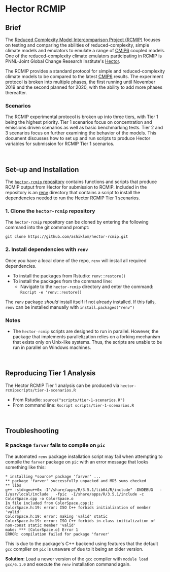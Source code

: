 # Hector RCMIP
## Brief
The [Reduced Complexity Model Intercomparison Project (RCMIP)](https://www.rcmip.org/) focuses on testing and comparing the abilities of reduced-complexity, simple climate models and emulators to emulate a range of [CMIP6](https://www.wcrp-climate.org/wgcm-cmip/wgcm-cmip6) coupled models. One of the reduced-complexity climate emulators participating in RCMIP is PNNL-Joint Global Change Research Institute's [Hector](https://github.com/JGCRI/hector).

The RCMIP provides a standard protocol for simple and reduced-complexity climate models to be compared to the latest [CMIP6](https://www.wcrp-climate.org/wgcm-cmip/wgcm-cmip6) results. The experiment protocol is broken into multiple phases, the first running until November 2019 and the second planned for 2020, with the ability to add more phases thereafter.  

### Scenarios
The RCMIP experimental protocol is broken up into three tiers, with Tier 1 being the highest priority. Tier 1 scenarios focus on concentration and emissions driven scenarios as well as basic benchmarking tests. Tier 2 and 3 scenarios focus on further examining the behavior of the models. This document discusses how to set up and run scripts to produce Hector variables for submission for RCMIP Tier 1 scenarios.

<br>

## Set-up and Installation
The [`hector-rcmip` repository](https://github.com/ashiklom/hector-rcmip) contains functions and scripts that produce RCMIP output from Hector for submission to RCMIP. Included in the repository is an [renv](https://cran.r-project.org/web/packages/renv/index.html) directory that contains a script to install the dependencies needed to run the Hector RCMIP Tier 1 scenarios. 

### 1. Clone the `hector-rcmip` repository
The `hector-rcmip` repository can be cloned by entering the following command into the git command prompt:
```
git clone https://github.com/ashiklom/hector-rcmip.git
```

### 2. Install dependencies with `renv`
Once you have a local clone of the repo, `renv` will install all required dependencies. 
* To install the packages from Rstudio: `renv::restore()`
* To install the packages from the command line:
  *  Navigate to the `hector-rcmip` directory and enter the command: `Rscript -e 'renv::restore()`

The `renv` package *should* install itself if not already installed. If this fails, `renv` can be installed manually with `install.packages("renv")`

### Notes
* The `hector-rcmip` scripts are designed to run in parallel. However, the package that implements parallelization relies on a forking mechanism that exists only on Unix-like systems. Thus, the scripts are unable to be run in parallel on Windows machines. 

<br>

## Reproducing Tier 1 Analysis
The Hector RCMIP Tier 1 analysis can be produced via `hector-rcmipscripts/tier-1-scenarios.R`
* From Rstudio: `source("scripts/tier-1-scenarios.R")`
* From command line: `Rscript scripts/tier-1-scenarios.R`

<br>

## Troubleshooting

### R package `farver` fails to compile on `pic`
The automated `renv` package installation script may fail when attempting to compile the `farver` package on `pic` with an error message that looks something like this:
```
* installing *source* package 'farver' ...
** package 'farver' successfully unpacked and MD5 sums checked
** libs
g++ -std=gnu++0x -I"/share/apps/R/3.5.1/lib64/R/include" -DNDEBUG   -I/usr/local/include   -fpic  -I/share/apps/R/3.5.1/include -c ColorSpace.cpp -o ColorSpace.o
In file included from ColorSpace.cpp:1:
ColorSpace.h:19: error: ISO C++ forbids initialization of member 'valid'
ColorSpace.h:19: error: making 'valid' static
ColorSpace.h:19: error: ISO C++ forbids in-class initialization of non-const static member 'valid'
make: *** [ColorSpace.o] Error 1
ERROR: compilation failed for package 'farver'
```

This is due to the package's C++ backend using features that the default `gcc` complier on `pic` is unaware of due to it being an older version. 

**Solution**: Load a newer version of the `gcc` compiler with `module load gcc/6.1.0` and execute the `renv` installation command again.
